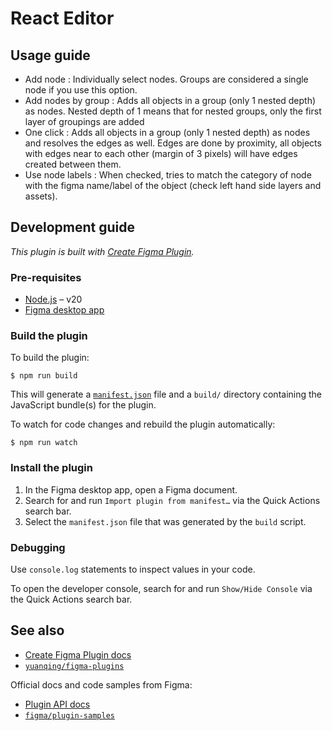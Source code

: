 # React Editor

## Usage guide
- Add node : Individually select nodes. Groups are considered a single node if you use this option.
- Add nodes by group : Adds all objects in a group (only 1 nested depth) as nodes. Nested depth of 1 means that for nested groups, only the first layer of groupings are added
- One click : Adds all objects in a group (only 1 nested depth) as nodes and resolves the edges as well. Edges are done by proximity, all objects with edges near to each other (margin of 3 pixels) will have edges created between them.
- Use node labels : When checked, tries to match the category of node with the figma name/label of the object (check left hand side layers and assets).

## Development guide

*This plugin is built with [Create Figma Plugin](https://yuanqing.github.io/create-figma-plugin/).*

### Pre-requisites

- [Node.js](https://nodejs.org) – v20
- [Figma desktop app](https://figma.com/downloads/)

### Build the plugin

To build the plugin:

```
$ npm run build
```

This will generate a [`manifest.json`](https://figma.com/plugin-docs/manifest/) file and a `build/` directory containing the JavaScript bundle(s) for the plugin.

To watch for code changes and rebuild the plugin automatically:

```
$ npm run watch
```

### Install the plugin

1. In the Figma desktop app, open a Figma document.
2. Search for and run `Import plugin from manifest…` via the Quick Actions search bar.
3. Select the `manifest.json` file that was generated by the `build` script.

### Debugging

Use `console.log` statements to inspect values in your code.

To open the developer console, search for and run `Show/Hide Console` via the Quick Actions search bar.

## See also

- [Create Figma Plugin docs](https://yuanqing.github.io/create-figma-plugin/)
- [`yuanqing/figma-plugins`](https://github.com/yuanqing/figma-plugins#readme)

Official docs and code samples from Figma:

- [Plugin API docs](https://figma.com/plugin-docs/)
- [`figma/plugin-samples`](https://github.com/figma/plugin-samples#readme)
